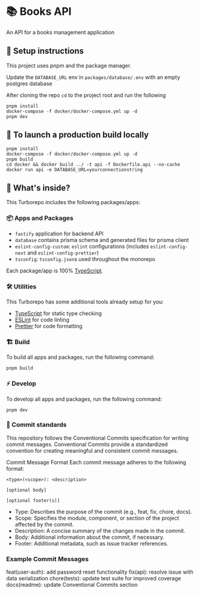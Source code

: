 # 📚 Books API

An API for a books management application

## 🚀 Setup instructions

This project uses pnpm and the package manager.

Update the `DATABASE_URL` env in `packages/database/.env` with an empty postgres database

After cloning the repo `cd` to the project root and run the following

```
pnpm install
docker-compose -f docker/docker-compose.yml up -d
pnpm dev
```

## 🚀 To launch a production build locally

```
pnpm install
docker-compose -f docker/docker-compose.yml up -d
pnpm build
cd docker && docker build ../ -t api -f Dockerfile.api --no-cache
docker run api -e DATABASE_URL=yourconnectionstring
```

## 🎁 What's inside?

This Turborepo includes the following packages/apps:

### 📦 Apps and Packages

- `fastify` application for backend API
- `database` contains prisma schema and generated files for prisma client
- `eslint-config-custom`: `eslint` configurations (includes `eslint-config-next` and `eslint-config-prettier`)
- `tsconfig`: `tsconfig.json`s used throughout the monorepo

Each package/app is 100% [TypeScript](https://www.typescriptlang.org/).

### 🛠️ Utilities

This Turborepo has some additional tools already setup for you:

- [TypeScript](https://www.typescriptlang.org/) for static type checking
- [ESLint](https://eslint.org/) for code linting
- [Prettier](https://prettier.io) for code formatting

### 🏗️ Build

To build all apps and packages, run the following command:

```
pnpm build
```

### ⚡️ Develop

To develop all apps and packages, run the following command:

```
pnpm dev
```

### 🌿 Commit standards

This repository follows the Conventional Commits specification for writing commit messages. Conventional Commits provide a standardized convention for creating meaningful and consistent commit messages.

Commit Message Format
Each commit message adheres to the following format:

```
<type>(<scope>): <description>

[optional body]

[optional footer(s)]
```

- Type: Describes the purpose of the commit (e.g., feat, fix, chore, docs).
- Scope: Specifies the module, component, or section of the project affected by the commit.
- Description: A concise summary of the changes made in the commit.
- Body: Additional information about the commit, if necessary.
- Footer: Additional metadata, such as issue tracker references.

### Example Commit Messages

feat(user-auth): add password reset functionality
fix(api): resolve issue with data serialization
chore(tests): update test suite for improved coverage
docs(readme): update Conventional Commits section
